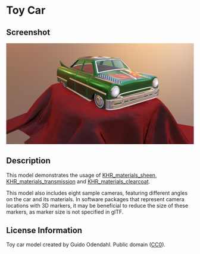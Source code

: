 # Toy Car

## Screenshot

![screenshot](screenshot/screenshot_large.jpg)

## Description

This model demonstrates the usage of [KHR_materials_sheen](https://github.com/KhronosGroup/glTF/blob/master/extensions/2.0/Khronos/KHR_materials_sheen/README.md), [KHR_materials_transmission](https://github.com/KhronosGroup/glTF/blob/master/extensions/2.0/Khronos/KHR_materials_transmission/README.md) and [KHR_materials_clearcoat](https://github.com/KhronosGroup/glTF/blob/master/extensions/2.0/Khronos/KHR_materials_clearcoat/README.md).

This model also includes eight sample cameras, featuring different angles on the car and its materials. In software packages that represent camera locations with 3D markers, it may be beneficial to reduce the size of these markers, as marker size is not specified in glTF.

## License Information

Toy car model created by Guido Odendahl. Public domain ([CC0](http://creativecommons.org/publicdomain/zero/1.0/)).
